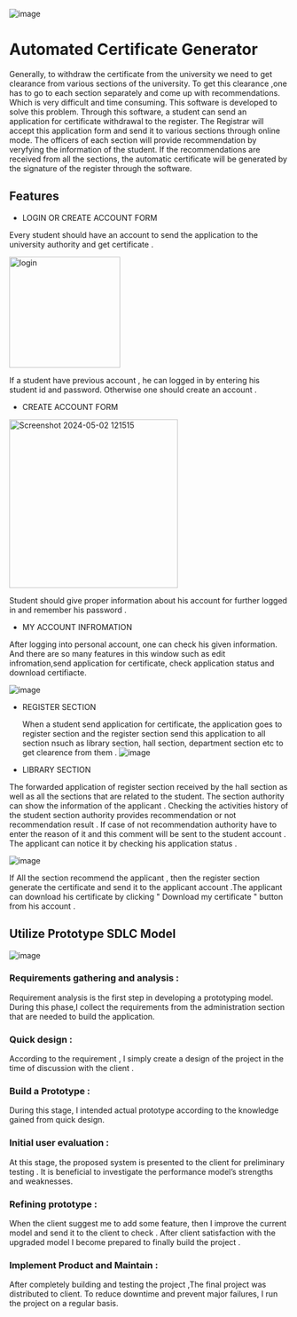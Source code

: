 
![image](https://github.com/RabuHSTU/AutomatedCertificateGenerator/assets/146182299/31668b43-3601-4b25-af9f-73b7baca8b15)


# Automated Certificate Generator
Generally, to withdraw the certificate from the university we need to get clearance from various sections of the university. To get this clearance ,one has to go to each section separately and come up with recommendations. Which is very difficult and time consuming. This software is developed to solve this problem. Through this software, a student can send an application for certificate withdrawal to the register. The Registrar will accept this application form and send it to various sections through online mode. The officers of each section will provide recommendation by veryfying the information of the student. If the recommendations are received from all the sections, the automatic certificate will be generated by the signature of the register through the software. 

## Features
- LOGIN OR CREATE ACCOUNT FORM
  
Every student should have an account to send the application to the university authority and get certificate .

<img width="200" alt="login" src="https://github.com/RabuHSTU/AutomatedCertificateGenerator/assets/146182299/062eb1fa-37e9-462b-aab4-0da316c47d39">

If a student have previous account , he can logged in by entering his student id and password. Otherwise one should create an account . 
- CREATE ACCOUNT FORM
  
<img width="304" alt="Screenshot 2024-05-02 121515" src="https://github.com/RabuHSTU/AutomatedCertificateGenerator/assets/146182299/004890c0-0816-4382-af26-a1a8a5947f9e">

Student should give proper information about his account for further logged in and remember his password .

- MY ACCOUNT INFROMATION
 
After logging into personal account, one can check his given information. And there are so many features in this window such as edit infromation,send application for certificate, check application status and download certifiacte.

![image](https://github.com/RabuHSTU/AutomatedCertificateGenerator/assets/146182299/77b2fd15-451e-42b2-a2d3-bd0968bcc2c6)

- REGISTER SECTION

  When a student send application for certificate, the application goes to register section and the register section send this application to all section nsuch as library section, hall section, department section etc to get clearence from them .
![image](https://github.com/RabuHSTU/AutomatedCertificateGenerator/assets/146182299/66c29034-5922-4992-86bb-74e9421f6f0e)

- LIBRARY SECTION

The forwarded application of register section received by the hall section as well as all the sections that are related to the student. The section authority can show  the information of the applicant . Checking the activities history of the student section authority provides recommendation or not recommendation result . If case of not recommendation authority have to enter the reason of it and this comment will be sent to the student account . The applicant can notice it by checking his application status .

![image](https://github.com/RabuHSTU/AutomatedCertificateGenerator/assets/146182299/37383467-8e9a-4284-8522-d6987222b253)

If All the section recommend the applicant , then the register section generate the certificate and send it to the applicant account .The applicant can download his certificate by clicking " Download my certificate " button from his account .

## Utilize Prototype SDLC Model


![image](https://github.com/RabuHSTU/AutomatedCertificateGenerator/assets/146182299/17b234c9-1199-45c0-bef4-a2b8b0983b8d)


### Requirements gathering and analysis :

Requirement analysis is the first step in developing a prototyping model. During this phase,I collect the requirements from the administration section that are needed to build the application.

### Quick design :
According to the requirement , I simply create a design of the project in the time of discussion with the client .

### Build a Prototype :
During this stage, I intended actual prototype according to the knowledge gained from quick design. 

### Initial user evaluation :
At this stage, the proposed system is presented to the client for preliminary testing . It is beneficial to investigate the performance model’s strengths and weaknesses.
### Refining prototype :
When the client suggest me to add some feature, then I improve the current model and send it to the client to check . After client satisfaction  with the upgraded model I become prepared to finally build the project .
### Implement Product and Maintain :
After completely building and testing the project ,The final project was  distributed to client. To reduce downtime and prevent major failures, I  run the project on a regular basis.

